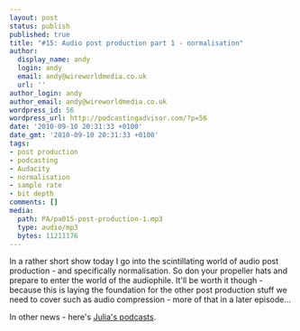 ```yaml
---
layout: post
status: publish
published: true
title: "#15: Audio post production part 1 - normalisation"
author:
  display_name: andy
  login: andy
  email: andy@wireworldmedia.co.uk
  url: ''
author_login: andy
author_email: andy@wireworldmedia.co.uk
wordpress_id: 56
wordpress_url: http://podcastingadvisor.com/?p=56
date: '2010-09-10 20:31:33 +0100'
date_gmt: '2010-09-10 20:31:33 +0100'
tags:
- post production
- podcasting
- Audacity
- normalisation
- sample rate
- bit depth
comments: []
media:
  path: PA/pa015-post-production-1.mp3
  type: audio/mp3
  bytes: 11211176
---
```

In a rather short show today I go into the scintillating world of audio post production - and specifically normalisation. So don your propeller hats and prepare to enter the world of the audiophile. It'll be worth it though - because this is laying the foundation for the other post production stuff we need to cover such as audio compression - more of that in a later episode...

In other news - here's [Julia's podcasts](https://itunes.apple.com/gb/podcast/the-bare-truth/id301310523).
